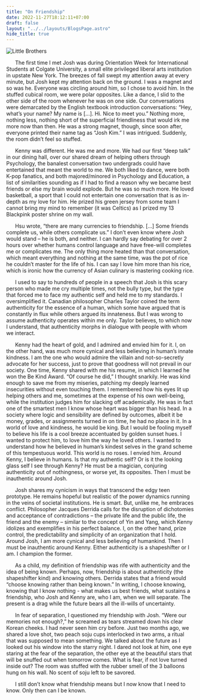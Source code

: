 ```yaml
---
title: "On Friendship"
date: 2022-11-27T18:12:11+07:00
draft: false
layout: "../../layouts/BlogsPage.astro"
hide_title: true
---
```

![Little Brothers](/littlebrothers.jpg)

&nbsp;&nbsp;&nbsp;&nbsp;&nbsp;&nbsp;The first time I met Josh was during Orientation Week for International Students at Colgate University, a small elite privileged liberal arts institution in upstate New York. The breezes of fall swept my attention away at every minute, but Josh kept my attention back on the ground. I was a magnet and so was he. Everyone was circling around him, so I chose to avoid him. In the stuffed cubical room, we were polar opposites. Like a dance, I slid to the other side of the room whenever he was on one side. Our conversations were demarcated by the English textbook introduction conversations: “Hey, what’s your name? My name is […]. Hi. Nice to meet you.” Nothing more, nothing less, nothing short of the superficial friendliness that would irk me more now than then. He was a strong magnet, though, since soon after, everyone printed their name tag as “Josh Kim.” I was intrigued. Suddenly, the room didn’t feel so stuffed. 

&nbsp;&nbsp;&nbsp;&nbsp;&nbsp;&nbsp;Kenny was different. He was me and more. We had our first “deep talk” in our dining hall, over our shared dream of helping others through Psychology, the banalest conversation two undergrads could have entertained that meant the world to me. We both liked to dance, were both K-pop fanatics, and both majored/minored in Psychology and Education, a list of similarities sounding as if I had to find a reason why we became best friends or else my brain would explode. But he was so much more. He loved basketball, a sport that I could not entertain one conversation that is as in-depth as my love for him. He prized his green jersey from some team I cannot bring my mind to remember (it was Celtics) as I prized my 13 Blackpink poster shrine on my wall.  

&nbsp;&nbsp;&nbsp;&nbsp;&nbsp;&nbsp;Hsu wrote, “there are many currencies to friendship. […] Some friends complete us, while others complicate us.” I don’t even know where Josh would stand – he is both, and neither. I can hardly say debating for over 2 hours over whether humans control language and have free-will completes me or complicates me. The only thing more heated than that conversation, which meant everything and nothing at the same time, was the pot of rice he couldn’t master for the life of his. I can say I love him more than his rice, which is ironic how the currency of Asian culinary is mastering cooking rice. 

&nbsp;&nbsp;&nbsp;&nbsp;&nbsp;&nbsp;I used to say to hundreds of people in a speech that Josh is this scary person who made me cry multiple times, not the bully type, but the type that forced me to face my authentic self and held me to my standards. I oversimplified it. Canadian philosopher Charles Taylor coined the term authenticity for the essence of a human, which some have argued that is constantly in flux while others argued its innateness. But I was wrong to assume authenticity operates within me only. Taylor believes, to which now I understand, that authenticity morphs in dialogue with people with whom we interact.  

&nbsp;&nbsp;&nbsp;&nbsp;&nbsp;&nbsp;Kenny had the heart of gold, and I admired and envied him for it. I, on the other hand, was much more cynical and less believing in human’s innate kindness. I am the one who would admire the villain and not-so-secretly advocate for her success, just to prove that goodness will not prevail in our society. One time, Kenny shared with me his resume, in which I learned he won the Be Kind Award. “Of course he did,” I thought snarkily. He was kind enough to save me from my miseries, patching my deeply learned insecurities without even touching them. I remembered how his eyes lit up helping others and me, sometimes at the expense of his own well-being, while the institution judges him for slacking off academically. He was in fact one of the smartest men I know whose heart was bigger than his head. In a society where logic and sensibility are defined by outcomes, albeit it be money, grades, or assignments turned in on time, he had no place in it. In a world of love and kindness, he would be king. But I would be fooling myself to believe his life is a cool breeze accentuated by golden sunset hues. I wanted to protect him, to love him the way he loved others. I wanted to understand how he believed in human’s kindest selves in the grand scheme of this tempestuous world. This world is no roses. I envied him. Around Kenny, I believe in humans. Is that my authentic self? Or is it the looking glass self I see through Kenny? He must be a magician, conjuring authenticity out of nothingness, or worse yet, its opposites. Then I must be inauthentic around Josh. 

&nbsp;&nbsp;&nbsp;&nbsp;&nbsp;&nbsp;Josh shares my cynicism in ways that transcend the edgy teen prototype. He remains hopeful but realistic of the power dynamics running in the veins of societal institutions. He is smart. But, unlike me, he embraces conflict. Philosopher Jacques Derrida calls for the disruption of dichotomies and acceptance of contradictions – the private life and the public life, the friend and the enemy – similar to the concept of Yin and Yang, which Kenny idolizes and exemplifies in his perfect balance. I, on the other hand, prize control, the predictability and simplicity of an organization that I hold. Around Josh, I am more cynical and less believing of humankind. Then I must be inauthentic around Kenny. Either authenticity is a shapeshifter or I am. I champion the former. 

&nbsp;&nbsp;&nbsp;&nbsp;&nbsp;&nbsp;As a child, my definition of friendship was rife with authenticity and the idea of being known. Perhaps, now, friendship is about authenticity (the shapeshifter kind) and knowing others. Derrida states that a friend would “choose knowing rather than being known.” In writing, I choose knowing, knowing that I know nothing - what makes us best friends, what sustains a friendship, who Josh and Kenny are, who I am, when we will separate. The present is a drag while the future bears all the ill-wills of uncertainty.

&nbsp;&nbsp;&nbsp;&nbsp;&nbsp;&nbsp;In fear of separation, I questioned my friendship with Josh. “Were our memories not enough?,” he screamed as tears streamed down his clear Korean cheeks. I had never seen him cry before. Just two months ago, we shared a love shot, two peach soju cups interlocked in two arms, a ritual that was supposed to mean something. We talked about the future as I looked out his window into the starry night. I dared not look at him, one eye staring at the fear of the separation, the other eye at the beautiful stars that will be snuffed out when tomorrow comes. What is fear, if not love turned inside out? The room was stuffed with the rubber smell of the 3 balloons hung on his wall. No scent of soju left to be savored. 

&nbsp;&nbsp;&nbsp;&nbsp;&nbsp;&nbsp;I still don’t know what friendship means but I now know that I need to know. Only then can I be known. 
